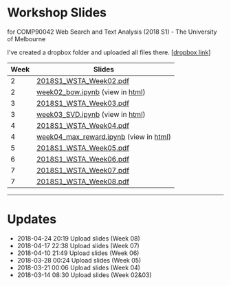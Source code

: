 # Workshop Slides
for COMP90042 Web Search and Text Analysis (2018 S1) - The University of Melbourne

I've created a dropbox folder and uploaded all files there. [[dropbox link](https://www.dropbox.com/sh/ymis4t0zhxnt7or/AABUFWTFhksh1D3IRqqpynGSa?dl=0&lst=)]

Week|Slides 
----|--------------------------------
2|[2018S1_WSTA_Week02.pdf](slides/2018S1_WSTA_Week02.pdf)
2|[week02_bow.ipynb](slides/week02_bow.ipynb) (view in [html](https://yuan-li.github.io/comp90042-2018/slides/week02_bow.html))
3|[2018S1_WSTA_Week03.pdf](slides/2018S1_WSTA_Week03.pdf)
3|[week03_SVD.ipynb](slides/week03_SVD.ipynb) (view in [html](https://yuan-li.github.io/comp90042-2018/slides/week03_SVD.html))
4|[2018S1_WSTA_Week04.pdf](slides/2018S1_WSTA_Week04.pdf)
4|[week04_max_reward.ipynb](slides/week04_max_reward.ipynb) (view in [html](https://yuan-li.github.io/comp90042-2018/slides/week04_max_reward.html))
5|[2018S1_WSTA_Week05.pdf](slides/2018S1_WSTA_Week05.pdf)
6|[2018S1_WSTA_Week06.pdf](slides/2018S1_WSTA_Week06.pdf)
7|[2018S1_WSTA_Week07.pdf](slides/2018S1_WSTA_Week07.pdf)
7|[2018S1_WSTA_Week08.pdf](slides/2018S1_WSTA_Week08.pdf)

---
# Updates
* 2018-04-24 20:19 Upload slides (Week 08)
* 2018-04-17 22:38 Upload slides (Week 07)
* 2018-04-10 21:49 Upload slides (Week 06)
* 2018-03-28 00:24 Upload slides (Week 05)
* 2018-03-21 00:06 Upload slides (Week 04)
* 2018-03-14 08:30 Upload slides (Week 02&03)
